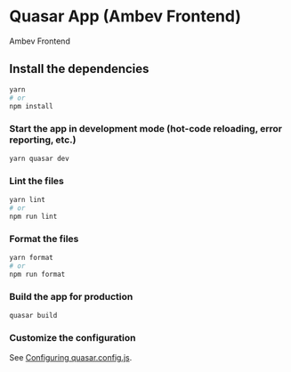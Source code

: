 # Quasar App (Ambev Frontend)

Ambev Frontend

## Install the dependencies
```bash
yarn
# or
npm install
```

### Start the app in development mode (hot-code reloading, error reporting, etc.)
```bash
yarn quasar dev
```


### Lint the files
```bash
yarn lint
# or
npm run lint
```


### Format the files
```bash
yarn format
# or
npm run format
```



### Build the app for production
```bash
quasar build
```

### Customize the configuration
See [Configuring quasar.config.js](https://v2.quasar.dev/quasar-cli-webpack/quasar-config-js).
